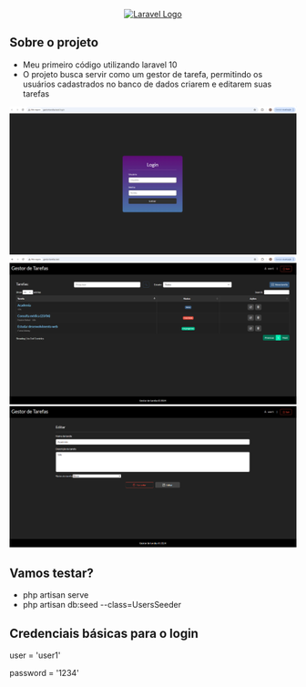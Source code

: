 <p align="center"><a href="https://laravel.com" target="_blank"><img src="https://raw.githubusercontent.com/laravel/art/master/logo-lockup/5%20SVG/2%20CMYK/1%20Full%20Color/laravel-logolockup-cmyk-red.svg" width="400" alt="Laravel Logo"></a></p>

## Sobre o projeto

- Meu primeiro código utilizando laravel 10
- O projeto busca servir como um gestor de tarefa, permitindo os usuários cadastrados no banco de dados criarem e editarem suas tarefas

![alt text](login.png "Tela de login")
![alt text](main.png "Tela principal")
![alt text](edit.png "Tela de edicao")

## Vamos testar?

- php artisan serve
- php artisan db:seed --class=UsersSeeder

## Credenciais básicas para o login

user = 'user1'

password = '1234'



